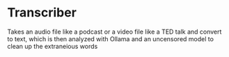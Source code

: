 # Transcriber
Takes an audio file like a podcast or a video file like a TED talk and convert to text, which is then analyzed with Ollama and an uncensored model to clean up the extraneious words
